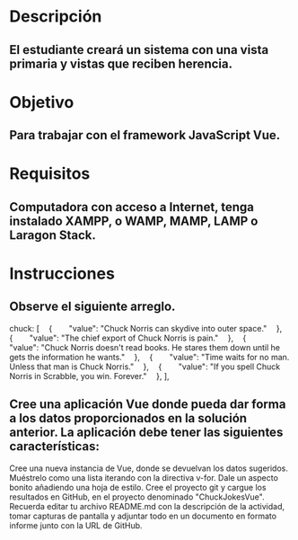 # Descripción
## El estudiante creará un sistema con una vista primaria y vistas que reciben herencia.

# Objetivo
## Para trabajar con el framework JavaScript Vue.

# Requisitos
## Computadora con acceso a Internet, tenga instalado XAMPP, o WAMP, MAMP, LAMP o Laragon Stack.

# Instrucciones
## Observe el siguiente arreglo.

chuck: [ 
    { 
        "value": "Chuck Norris can skydive into outer space." 
    }, 
    { 
        "value": "The chief export of Chuck Norris is pain." 
    }, 
    { 
        "value": "Chuck Norris doesn't read books. He stares them down until he gets the information he wants." 
    }, 
    { 
        "value": "Time waits for no man. Unless that man is Chuck Norris." 
    }, 
    { 
        "value": "If you spell Chuck Norris in Scrabble, you win. Forever." 
    }, 
], 

 

## Cree una aplicación Vue donde pueda dar forma a los datos proporcionados en la solución anterior. La aplicación debe tener las siguientes características:

Cree una nueva instancia de Vue, donde se devuelvan los datos sugeridos.
Muéstrelo como una lista iterando con la directiva v-for.
Dale un aspecto bonito añadiendo una hoja de estilo.
Cree el proyecto git y cargue los resultados en GitHub, en el proyecto denominado "ChuckJokesVue".
Recuerda editar tu archivo README.md con la descripción de la actividad, tomar capturas de pantalla y adjuntar todo en un documento en formato informe junto con la URL de GitHub.

